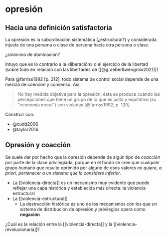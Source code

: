 # opresión
## Hacia una definición satisfactoria

La opresión es la subordinación sistemática (¿estructural?) y considerada injusta de una persona o clase de persona hacia otra persona o clase.

¿sinónimo de dominación?

Intuyo que es lo contrario a la «liberación» o el ejercicio de la libertad (sobre todo en relación con las libertades de [[@graeber&wengrow2021]])

Para @farriss1992 [p. 212], todo sistema de control social depende de una mezcla de coerción y consenso. Así:

> No hay medida objetiva para la opresión; ésta se produce cuando las percepciones que tiene un grupo de lo que es justo y equitativo (su "economía moral") son violadas [@farriss1992, p. 120]

Construir con:

- @cudd2006
- @taylor2016

## Opresión y coacción

<!-- refactorizar para separar opresión de desigualdad -->
Se suele dar por hecho que la opresión depende de algún tipo de *coacción* por parte de la clase privilegiada, porque en el fondo se cree que cualquier grupo humano que resulte oprimido por alguno de esos valores *no quiere, a priori, pertenecer a un sistema que lo considere inferior*.

- La [[violencia-directa]] es un mecanismo muy evidente que puede reflejar una capa histórica y establecida más directa: la violencia estructural
- La [[violencia-estructural]]
	- La destrucción histórica es uno de los mecanismos con los que un sistema de distribución de opresión y privilegios opera como **negación**


¿Cuál es la relación entre la [[violencia-directa]] y la [[violencia-revolucionaria]]?

